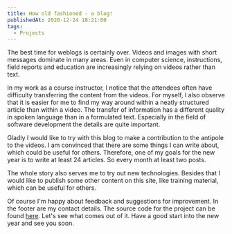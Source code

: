 ```yaml
---
title: How old fashioned - a blog!
publishedAt: 2020-12-24 18:21:00
tags:
  - Projects
---
```


The best time for weblogs is certainly over. Videos and images with short messages dominate in many areas. Even in computer science, instructions, field reports and education are increasingly relying on videos rather than text.

In my work as a course instructor, I notice that the attendees often have difficulty transferring the content from the videos. For myself, I also observe that it is easier for me to find my way around within a neatly structured article than within a video. The transfer of information has a different quality in spoken language than in a formulated text. Especially in the field of software development the details are quite important.

Gladly I would like to try with this blog to make a contribution to the antipole to the videos. I am convinced that there are some things I can write about, which could be useful for others. Therefore, one of my goals for the new year is to write at least 24 articles. So every month at least two posts.

The whole story also serves me to try out new technologies. Besides that I would like to publish some other content on this site, like training material, which can be useful for others.

Of course I'm happy about feedback and suggestions for improvement. In the footer are my contact details. The source code for the project can be found [here](https://github.com/openscript/obin.ch). Let's see what comes out of it. Have a good start into the new year and see you soon.
